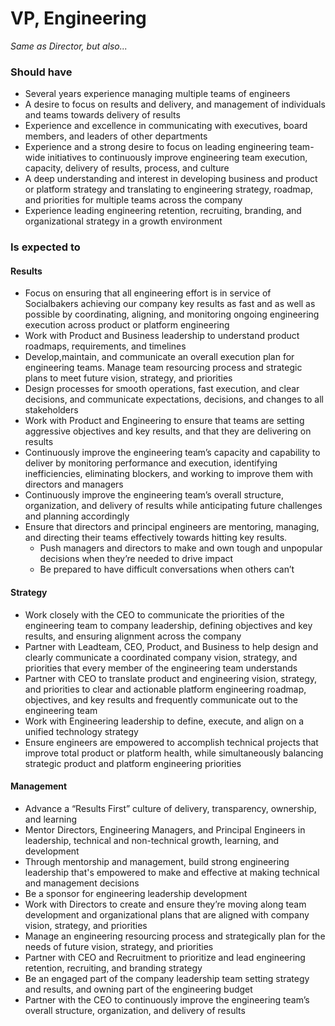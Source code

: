 VP, Engineering
=====================
*Same as Director, but also...*
 
### Should have
* Several years experience managing multiple teams of engineers
* A desire to focus on results and delivery, and management of individuals and teams towards delivery of results
* Experience and excellence in communicating with executives, board members, and leaders of other departments
* Experience and a strong desire to focus on leading engineering team-wide initiatives to continuously improve engineering team execution, capacity, delivery of results, process, and culture
* A deep understanding and interest in developing business and product or platform strategy and translating to engineering strategy, roadmap, and priorities for multiple teams across the company
* Experience leading engineering retention, recruiting, branding, and organizational strategy in a growth environment
 
### Is expected to 
#### Results
* Focus on ensuring that all engineering effort is in service of Socialbakers achieving our company key results as fast and as well as possible by coordinating, aligning, and monitoring ongoing engineering execution across product or platform engineering
* Work with Product and Business leadership to understand product roadmaps, requirements, and timelines
* Develop,maintain, and communicate an overall execution plan for engineering teams. Manage team resourcing process and strategic plans to meet  future vision, strategy, and priorities
* Design processes for smooth operations, fast execution, and clear decisions, and communicate expectations, decisions, and changes to all stakeholders
* Work with Product and Engineering to ensure that teams are setting aggressive objectives and key results, and that they are delivering on results
* Continuously improve the engineering team’s capacity and capability to deliver by monitoring performance and execution, identifying inefficiencies, eliminating blockers, and working to improve them with directors and managers
* Continuously improve the engineering team’s overall structure, organization, and delivery of results while anticipating future challenges and planning accordingly
* Ensure that directors and principal engineers are mentoring, managing, and directing their teams effectively towards hitting key results. 
    * Push managers and directors to make and own tough and unpopular decisions when they’re needed to drive impact
    * Be prepared to have difficult conversations when others can’t

 
#### Strategy
* Work closely with the CEO to communicate the priorities of the engineering team to company leadership, defining objectives and key results, and ensuring alignment across the company
* Partner with Leadteam, CEO, Product, and Business to help design and clearly communicate a coordinated company vision, strategy, and priorities that every member of the engineering team understands
* Partner with CEO to translate product and engineering vision, strategy, and priorities to clear and actionable platform engineering roadmap, objectives, and key results and frequently communicate out to the engineering team
* Work with Engineering leadership to define, execute, and align on a unified technology strategy
* Ensure engineers are empowered to accomplish technical projects that improve total product or platform health, while simultaneously balancing strategic product and platform engineering priorities
 
#### Management
* Advance a “Results First” culture of delivery, transparency, ownership, and learning
* Mentor Directors, Engineering Managers, and Principal Engineers in leadership, technical and non-technical growth, learning, and development
* Through mentorship and management, build strong engineering leadership that's empowered to make and effective at making technical and management decisions
* Be a sponsor for engineering leadership development
* Work with Directors to create and ensure they’re moving along team development and organizational plans that are aligned with company vision, strategy, and priorities
* Manage an engineering resourcing process and strategically plan for the needs of future vision, strategy, and priorities
* Partner with CEO and Recruitment to prioritize and lead engineering retention, recruiting, and branding strategy
* Be an engaged part of the company leadership team setting strategy and results, and owning part of the engineering budget
* Partner with the CEO to continuously improve the engineering team’s overall structure, organization, and delivery of results
